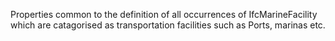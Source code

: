 Properties common to the definition of all occurrences of IfcMarineFacility which are catagorised as transportation facilities such as Ports, marinas etc.